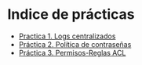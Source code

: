 # Indice de prácticas
- [Practica 1. Logs centralizados](./practica1.md)  
- [Práctica 2. Política de contraseñas ](./)  
- [Práctica 3. Permisos-Reglas ACL](:/)  



























 
<!--
**Machancoses/Machancoses** is a ✨ _special_ ✨ repository because its `README.md` (this file) appears on your GitHub profile.

Here are some ideas to get you started:

- 🔭 I’m currently working on ...
- 🌱 I’m currently learning ... IES EL GRAO
- 👯 I’m looking to collaborate on ...
- 🤔 I’m looking for help with ...
- 💬 Ask me about ...
- 📫 How to reach me: ...
- 😄 Pronouns: ...
- ⚡ Fun fact: ...
-->
